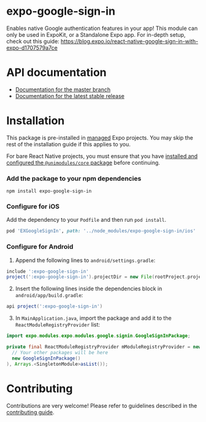 # expo-google-sign-in

Enables native Google authentication features in your app! This module can only be used in ExpoKit, or a Standalone Expo app. For in-depth setup, check out this guide: https://blog.expo.io/react-native-google-sign-in-with-expo-d1707579a7ce

# API documentation

- [Documentation for the master branch](https://github.com/expo/expo/blob/master/docs/pages/versions/unversioned/sdk/google-sign-in.md)
- [Documentation for the latest stable release](https://docs.expo.io/versions/latest/sdk/google-sign-in/)

# Installation

This package is pre-installed in [managed](https://docs.expo.io/versions/latest/introduction/managed-vs-bare/) Expo projects. You may skip the rest of the installation guide if this applies to you.

For bare React Native projects, you must ensure that you have [installed and configured the `@unimodules/core` package](https://github.com/unimodules/core) before continuing.

### Add the package to your npm dependencies

```
npm install expo-google-sign-in
```

### Configure for iOS

Add the dependency to your `Podfile` and then run `pod install`.

```ruby
pod 'EXGoogleSignIn', path: '../node_modules/expo-google-sign-in/ios'
```

### Configure for Android

1. Append the following lines to `android/settings.gradle`:

```gradle
include ':expo-google-sign-in'
project(':expo-google-sign-in').projectDir = new File(rootProject.projectDir, '../node_modules/expo-google-sign-in/android')
```

2. Insert the following lines inside the dependencies block in `android/app/build.gradle`:
```gradle
api project(':expo-google-sign-in')
```

3. In `MainApplication.java`, import the package and add it to the `ReactModuleRegistryProvider` list:
```java
import expo.modules.expo.modules.google.signin.GoogleSignInPackage;
```
```java
private final ReactModuleRegistryProvider mModuleRegistryProvider = new ReactModuleRegistryProvider(Arrays.<Package>asList(
  // Your other packages will be here
  new GoogleSignInPackage()
), Arrays.<SingletonModule>asList());
```

# Contributing

Contributions are very welcome! Please refer to guidelines described in the [contributing guide]( https://github.com/expo/expo#contributing).
